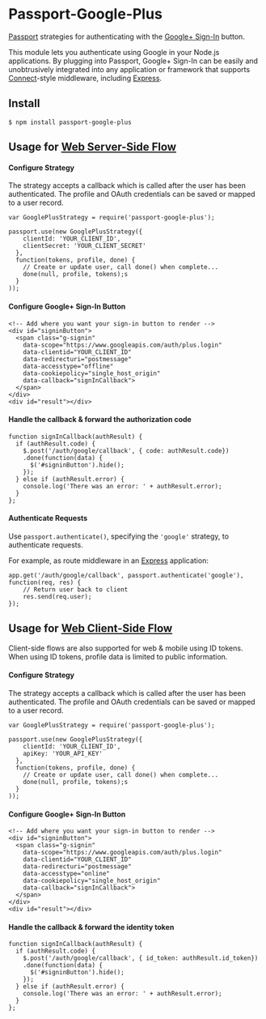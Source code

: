 # Passport-Google-Plus

[Passport](http://passportjs.org/) strategies for authenticating with the 
[Google+ Sign-In](https://developers.google.com/+/features/sign-in) button. 

This module lets you authenticate using Google in your Node.js applications.
By plugging into Passport, Google+ Sign-In can be easily and
unobtrusively integrated into any application or framework that supports
[Connect](http://www.senchalabs.org/connect/)-style middleware, including
[Express](http://expressjs.com/).

## Install

    $ npm install passport-google-plus

## Usage for [Web Server-Side Flow](https://developers.google.com/+/web/signin/server-side-flow)

#### Configure Strategy

The strategy accepts a callback which is called after the user has been authenticated. The
profile and OAuth credentials can be saved or mapped to a user record.

    var GooglePlusStrategy = require('passport-google-plus');

    passport.use(new GooglePlusStrategy({
        clientId: 'YOUR_CLIENT_ID',
        clientSecret: 'YOUR_CLIENT_SECRET'
      },
      function(tokens, profile, done) {
        // Create or update user, call done() when complete...
        done(null, profile, tokens);s
      }
    ));
    
#### Configure Google+ Sign-In Button

    <!-- Add where you want your sign-in button to render -->
    <div id="signinButton">
      <span class="g-signin"
        data-scope="https://www.googleapis.com/auth/plus.login"
        data-clientid="YOUR_CLIENT_ID"
        data-redirecturi="postmessage"
        data-accesstype="offline"
        data-cookiepolicy="single_host_origin"
        data-callback="signInCallback">
      </span>
    </div>
    <div id="result"></div>

#### Handle the callback & forward the authorization code

    function signInCallback(authResult) {
      if (authResult.code) {
        $.post('/auth/google/callback', { code: authResult.code})
        .done(function(data) {
          $('#signinButton').hide();
        }); 
      } else if (authResult.error) {
        console.log('There was an error: ' + authResult.error);
      }
    };

#### Authenticate Requests

Use `passport.authenticate()`, specifying the `'google'` strategy, to
authenticate requests.

For example, as route middleware in an [Express](http://expressjs.com/)
application:

    app.get('/auth/google/callback', passport.authenticate('google'), function(req, res) {
        // Return user back to client
        res.send(req.user);
    });

## Usage for [Web Client-Side Flow](https://developers.google.com/+/web/signin/#using_the_client-side_flow)

Client-side flows are also supported for web & mobile using ID tokens. When using ID tokens, profile 
data is limited to public information.

#### Configure Strategy

The strategy accepts a callback which is called after the user has been authenticated. The
profile and OAuth credentials can be saved or mapped to a user record.

    var GooglePlusStrategy = require('passport-google-plus');

    passport.use(new GooglePlusStrategy({
        clientId: 'YOUR_CLIENT_ID',
        apiKey: 'YOUR_API_KEY'
      },
      function(tokens, profile, done) {
        // Create or update user, call done() when complete...
        done(null, profile, tokens);s
      }
    ));
    
#### Configure Google+ Sign-In Button

    <!-- Add where you want your sign-in button to render -->
    <div id="signinButton">
      <span class="g-signin"
        data-scope="https://www.googleapis.com/auth/plus.login"
        data-clientid="YOUR_CLIENT_ID"
        data-redirecturi="postmessage"
        data-accesstype="online"
        data-cookiepolicy="single_host_origin"
        data-callback="signInCallback">
      </span>
    </div>
    <div id="result"></div>

#### Handle the callback & forward the identity token

    function signInCallback(authResult) {
      if (authResult.code) {
        $.post('/auth/google/callback', { id_token: authResult.id_token})
        .done(function(data) {
          $('#signinButton').hide();
        }); 
      } else if (authResult.error) {
        console.log('There was an error: ' + authResult.error);
      }
    };
